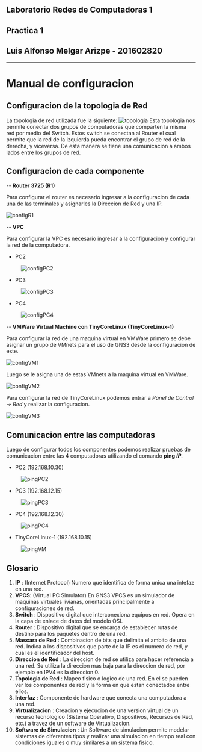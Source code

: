 ## Laboratorio Redes de Computadoras 1
## Practica 1
## Luis Alfonso Melgar Arizpe - 201602820

---

# Manual de configuracion

## Configuracion de la topologia de Red
La topologia de red utilizada fue la siguiente: 
![topologia](./imgs/topologia.png)
Esta topologia nos permite conectar dos grupos de computadoras que comparten la misma red por medio del Switch. Estos switch se conectan al Router el cual permite que la red de la izquierda pueda encontrar el grupo de red de la derecha, y viceversa. De esta manera se tiene una comunicacion a ambos lados entre los grupos de red.


## Configuracion de cada componente
-- **Router 3725 (R1)**

Para configurar el router es necesario ingresar a la configuracion de cada una de las terminales y asignarles la Direccion de Red y una IP.

![configR1](./imgs/configR1.png)

-- **VPC**

Para configurar la VPC es necesario ingresar a la configuracion y configurar la red de la computadora.
* PC2

&nbsp;&nbsp;&nbsp;&nbsp;&nbsp;&nbsp;&nbsp;&nbsp;&nbsp;&nbsp;![configPC2](./imgs/configPC2.png)

* PC3

&nbsp;&nbsp;&nbsp;&nbsp;&nbsp;&nbsp;&nbsp;&nbsp;&nbsp;&nbsp;![configPC3](./imgs/configPC3.png)

* PC4

&nbsp;&nbsp;&nbsp;&nbsp;&nbsp;&nbsp;&nbsp;&nbsp;&nbsp;&nbsp;![configPC4](./imgs/configPC4.png)

-- **VMWare Virtual Machine con TinyCoreLinux (TinyCoreLinux-1)**

Para configurar la red de una maquina virtual en VMWare primero se debe asignar un grupo de VMnets para el uso de GNS3 desde la configuracion de este.

![configVM1](./imgs/configVM1.png)


Luego se le asigna una de estas VMnets a la maquina virtual en VMWare.

![configVM2](./imgs/configVM2.png)

Para configurar la red de TinyCoreLinux podemos entrar a *Panel de Control -> Red* y realizar la configuracion.

![configVM3](./imgs/configVM3.png)



## Comunicacion entre las computadoras
Luego de configurar todos los componentes podemos realizar pruebas de comunicacion entre las 4 computadoras utilizando el comando **ping *IP***.

* PC2 (192.168.10.30)

&nbsp;&nbsp;&nbsp;&nbsp;&nbsp;&nbsp;&nbsp;&nbsp;&nbsp;&nbsp;![pingPC2](./imgs/pingPC2.png)


* PC3 (192.168.12.15)

&nbsp;&nbsp;&nbsp;&nbsp;&nbsp;&nbsp;&nbsp;&nbsp;&nbsp;&nbsp;![pingPC3](./imgs/pingPC3.png)


* PC4 (192.168.12.30)

&nbsp;&nbsp;&nbsp;&nbsp;&nbsp;&nbsp;&nbsp;&nbsp;&nbsp;&nbsp;![pingPC4](./imgs/pingPC4.png)


* TinyCoreLinux-1 (192.168.10.15)

&nbsp;&nbsp;&nbsp;&nbsp;&nbsp;&nbsp;&nbsp;&nbsp;&nbsp;&nbsp;![pingVM](./imgs/pingVM.png)

## Glosario
1. **IP** : (Internet Protocol) Numero que identifica de forma unica una intefaz en una red.
2. **VPCS**: (Virtual PC Simulator) En GNS3 VPCS es un simulador de maquinas virtuales livianas, orientadas principalmente a configuraciones de red.  
3. **Switch** : Dispositivo digital que interconexiona equipos en red. Opera en la capa de enlace de datos del modelo OSI.
4. **Router** : Dispositivo digital que se encarga de establecer rutas de destino para los paquetes dentro de una red. 
5. **Mascara de Red** : Combinacion de bits que delimita el ambito de una red. Indica a los dispositivos que parte de la IP es el numero de red, y cual es el identificador del host. 
6. **Direccion de Red** : La direccion de red se utiliza para hacer referencia a una red. Se utiliza la direccion mas baja para la direccion de red, por ejemplo en IPV4 es la direccion 0.
7. **Topologia de Red** : Mapeo fisico o logico de una red. En el se pueden ver los componentes de red y la forma en que estan conectados entre ellos. 
8. **Interfaz** : Componente de hardware que conecta una computadora a una red.  
9. **Virtualizacion** : Creacion y ejecucion de una version virtual de un recurso tecnologico (Sistema Operativo, Dispositivos, Recursos de Red, etc.) a travez de un software de Virtualizacion.
10. **Software de Simulacion** : Un Software de simulacion permite modelar sistemas de diferentes tipos y realizar una simulacion en tiempo real con condiciones iguales o muy similares a un sistema fisico. 
